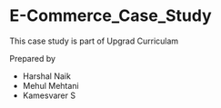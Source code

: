 # E-Commerce_Case_Study
This case study is part of Upgrad Curriculam

Prepared by
- Harshal Naik
- Mehul Mehtani
- Kamesvarer S
